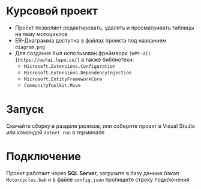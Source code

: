 # Курсовой проект
- Проект позволяет редактировать, удалять и просматривать таблицы на тему мотоциклов
- ER-Диаграмма доступна в файлах проекта под названием `diagram.png`
- Для создания был использован фреймворк `(WPF-UI)[https://wpfui.lepo.co/]` а также библиотеки:
	- `Microsoft.Extensions.Configuration`
	- `Microsoft.Extensions.DependencyInjection`
	- `Microsoft.EntityFrameworkCore`
	- `CommunityToolkit.Mvvm`

# Запуск
Скачайте сборку в разделе релизов,
или соберите проект в Visual Studio или командой `dotnet run` в терминале

# Подключение
Проект работает через **SQL Server**, загрузите в базу данных бэкап `Motorcycles.bak` и в файле `config.json` пропишите строку подключения

